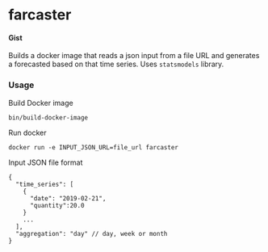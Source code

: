 # farcaster

#### Gist
Builds a docker image that reads a json input from a file URL and generates a forecasted based on that time series.
Uses `statsmodels` library.

### Usage
Build Docker image
```
bin/build-docker-image
```

Run docker
```
docker run -e INPUT_JSON_URL=file_url farcaster
```

Input JSON file format
```
{
  "time_series": [
    {
      "date": "2019-02-21",
      "quantity":20.0
    }
    ...
  ],
  "aggregation": "day" // day, week or month
}
```
